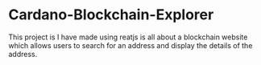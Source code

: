 # Cardano-Blockchain-Explorer

This project is I have made using reatjs is all about a blockchain website which allows users to search for an address and display the details of the address. 
